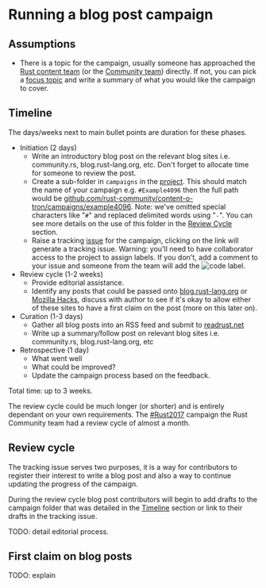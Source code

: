 # Running a blog post campaign

## Assumptions

- There is a topic for the campaign, usually someone has approached the [Rust content team][link_content_team] (or the [Community team][link_community_team]) directly. If not, you can pick a [focus topic][link_focus_topics] and write a summary of what you would like the campaign to cover.

## Timeline

The days/weeks next to main bullet points are duration for these phases.

- Initiation (2 days)
  - Write an introductory blog post on the relevant blog sites i.e. community.rs, blog.rust-lang.org, etc. Don't forget to allocate time for someone to review the post.
  - Create a sub-folder in `campaigns` in the [project][link_project_folder]. This should match the name of your campaign e.g. `#Example4096` then the full path would be [github.com/rust-community/content-o-tron/campaigns/example4096](https://github.com/rust-community/content-o-tron/tree/master/campaigns/example4096). Note: we've omitted special characters like "`#`" and replaced delimited words using "`-`". You can see more details on the use of this folder in the [Review Cycle](#review-cycle) section.
  - Raise a tracking [issue][link_tracking_issue] for the campaign, clicking on the link will generate a tracking issue. Warning: you'll need to have collaborator access to the project to assign labels. If you don't, add a comment to your issue and someone from the team will add the ![code](https://img.shields.io/badge/-campaign-fc949f.svg) label.
- Review cycle (1-2 weeks)
  - Provide editorial assistance.
  - Identify any posts that could be passed onto [blog.rust-lang.org][link_brlo] or [Mozilla Hacks][link_mozhacks], discuss with author to see if it's okay to allow either of these sites to have a first claim on the post (more on this later on).
- Curation (1-3 days)
  - Gather all blog posts into an RSS feed and submit to [readrust.net][link_readrust]
  - Write up a summary/follow post on relevant blog sites i.e. community.rs, blog.rust-lang.org, etc
- Retrospective (1 day)
  - What went well
  - What could be improved?
  - Update the campaign process based on the feedback.

Total time: up to 3 weeks.

The review cycle could be much longer (or shorter) and is entirely dependant on your own requirements. The [#Rust2017][link_rust2018] campaign the Rust Community team had a review cycle of almost a month.

## Review cycle

The tracking issue serves two purposes, it is a way for contributors to register their interest to write a blog post and also a way to continue updating the progress of the campaign.

During the review cycle blog post contributors will begin to add drafts to the campaign folder that was detailed in the [Timeline](#timeline) section or link to their drafts in the tracking issue.

TODO: detail editorial process.

## First claim on blog posts

TODO: explain

[link_focus_topics]: https://github.com/rust-community/content-team/issues/16
[link_tracking_issue]: https://github.com/rust-community/content-o-tron/issues/new?template=new_campaign.md&title=Tracking:+__NAME_OF_CAMPAIGN__&labels=campaign
[link_readrust]: https://readrust.net/submit.html
[link_rust2018]: https://readrust.net/rust-2018/
[link_brlo]: https://blog.rust-lang.org/
[link_mozhacks]: https://hacks.mozilla.org/category/rust-2/
[link_content_team]: https://github.com/rust-community/content-team
[link_community_team]: https://github.com/rust-community/team
[link_project_folder]: https://github.com/rust-community/content-o-tron/tree/master/campaigns